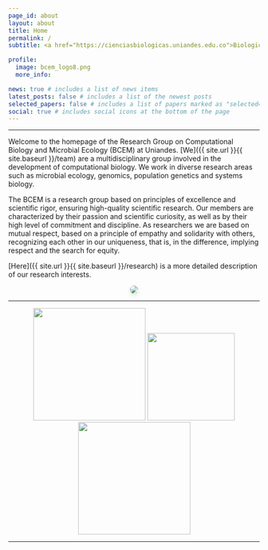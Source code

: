 ```yaml
---
page_id: about
layout: about
title: Home
permalink: /
subtitle: <a href="https://cienciasbiologicas.uniandes.edu.co">Biological Sciences Department</a>, <a href="https://uniandes.edu.co/">Universidad de los Andes</a> <span class="fi fi-co"></span>

profile:
  image: bcem_logo8.png
  more_info: 

news: true # includes a list of news items
latest_posts: false # includes a list of the newest posts
selected_papers: false # includes a list of papers marked as "selected={true}"
social: true # includes social icons at the bottom of the page
---
```


---

Welcome to the homepage of the Research Group on Computational Biology and Microbial Ecology (BCEM) at Uniandes. [We]({{ site.url }}{{ site.baseurl }}/team) are a multidisciplinary group involved in the development of computational biology. We work in diverse research areas such as microbial ecology, genomics, population genetics and systems biology.

The BCEM is a research group based on principles of excellence and scientific rigor, ensuring high-quality scientific research. Our members are characterized by their passion and scientific curiosity, as well as by their high level of commitment and discipline. As researchers we are based on mutual respect, based on a principle of empathy and solidarity with others, recognizing each other in our uniqueness, that is, in the difference, implying respect and the search for equity. <br> 

[Here]({{ site.url }}{{ site.baseurl }}/research) is a more detailed description of our research interests.

<div style="text-align: center; margin-top: 10px">
  <figure class="fourth">
    <img src="{{ site.url | absolute_url }}{{ site.baseurl }}/assets/img/homeslides/DSC_1551.jpg" style="max-width: 100%; height: auto; border-radius: 10px; box-shadow: 0 4px 8px rgba(0,0,0,0.1);">
  </figure>
</div>

---

<figure class="fourth" style="text-align: center;">
  <img src="{{ site.url }}{{ site.baseurl }}/assets/img/logopic/Uniandes.png" style="width: 225px">
  <img src="{{ site.url }}{{ site.baseurl }}/assets/img/logopic/Logo_DCB.png" style="width: 175px">
  <img src="{{ site.url }}{{ site.baseurl }}/assets/img/logopic/cabana.thumbnail" style="width: 225px">
</figure>

---